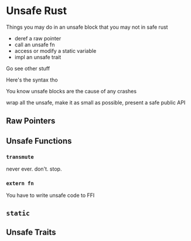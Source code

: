 # Unsafe Rust

Things you may do in an unsafe block that you may not in safe rust

- deref a raw pointer
- call an unsafe fn
- access or modify a static variable
- impl an unsafe trait

Go see other stuff

Here's the syntax tho

You know unsafe blocks are the cause of any crashes

wrap all the unsafe, make it as small as possible, present a safe public API

## Raw Pointers

## Unsafe Functions

### `transmute`

never ever. don't. stop.

### `extern fn`

You have to write unsafe code to FFI

## `static`

## Unsafe Traits
